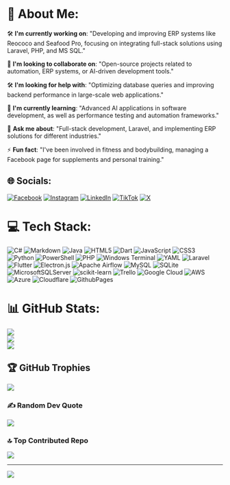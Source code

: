 # 💫 About Me:
🛠️ **I'm currently working on**: "Developing and improving ERP systems like Reococo and Seafood Pro, focusing on integrating full-stack solutions using Laravel, PHP, and MS SQL."

🤝 **I'm looking to collaborate on**: "Open-source projects related to automation, ERP systems, or AI-driven development tools."

🛠️ **I'm looking for help with**: "Optimizing database queries and improving backend performance in large-scale web applications."

🌱 **I'm currently learning**: "Advanced AI applications in software development, as well as performance testing and automation frameworks."

💬 **Ask me about**: "Full-stack development, Laravel, and implementing ERP solutions for different industries."

⚡ **Fun fact**: "I've been involved in fitness and bodybuilding, managing a Facebook page for supplements and personal training."



## 🌐 Socials:
[![Facebook](https://img.shields.io/badge/Facebook-%231877F2.svg?logo=Facebook&logoColor=white)](https://facebook.com/theekshana.rocksreeper) [![Instagram](https://img.shields.io/badge/Instagram-%23E4405F.svg?logo=Instagram&logoColor=white)](https://instagram.com/nipunatheekshana) [![LinkedIn](https://img.shields.io/badge/LinkedIn-%230077B5.svg?logo=linkedin&logoColor=white)](https://lk.linkedin.com/in/nipuna-theekshana) [![TikTok](https://img.shields.io/badge/TikTok-%23000000.svg?logo=TikTok&logoColor=white)](https://tiktok.com/@nipunatheekshana) [![X](https://img.shields.io/badge/X-black.svg?logo=X&logoColor=white)](https://x.com/nipuna1rocks) 

# 💻 Tech Stack:
![C#](https://img.shields.io/badge/c%23-%23239120.svg?style=for-the-badge&logo=csharp&logoColor=white) ![Markdown](https://img.shields.io/badge/markdown-%23000000.svg?style=for-the-badge&logo=markdown&logoColor=white) ![Java](https://img.shields.io/badge/java-%23ED8B00.svg?style=for-the-badge&logo=openjdk&logoColor=white) ![HTML5](https://img.shields.io/badge/html5-%23E34F26.svg?style=for-the-badge&logo=html5&logoColor=white) ![Dart](https://img.shields.io/badge/dart-%230175C2.svg?style=for-the-badge&logo=dart&logoColor=white) ![JavaScript](https://img.shields.io/badge/javascript-%23323330.svg?style=for-the-badge&logo=javascript&logoColor=%23F7DF1E) ![CSS3](https://img.shields.io/badge/css3-%231572B6.svg?style=for-the-badge&logo=css3&logoColor=white) ![Python](https://img.shields.io/badge/python-3670A0?style=for-the-badge&logo=python&logoColor=ffdd54) ![PowerShell](https://img.shields.io/badge/PowerShell-%235391FE.svg?style=for-the-badge&logo=powershell&logoColor=white) ![PHP](https://img.shields.io/badge/php-%23777BB4.svg?style=for-the-badge&logo=php&logoColor=white) ![Windows Terminal](https://img.shields.io/badge/Windows%20Terminal-%234D4D4D.svg?style=for-the-badge&logo=windows-terminal&logoColor=white) ![YAML](https://img.shields.io/badge/yaml-%23ffffff.svg?style=for-the-badge&logo=yaml&logoColor=151515) ![Laravel](https://img.shields.io/badge/laravel-%23FF2D20.svg?style=for-the-badge&logo=laravel&logoColor=white) ![Flutter](https://img.shields.io/badge/Flutter-%2302569B.svg?style=for-the-badge&logo=Flutter&logoColor=white) ![Electron.js](https://img.shields.io/badge/Electron-191970?style=for-the-badge&logo=Electron&logoColor=white) ![Apache Airflow](https://img.shields.io/badge/Apache%20Airflow-017CEE?style=for-the-badge&logo=Apache%20Airflow&logoColor=white) ![MySQL](https://img.shields.io/badge/mysql-4479A1.svg?style=for-the-badge&logo=mysql&logoColor=white) ![SQLite](https://img.shields.io/badge/sqlite-%2307405e.svg?style=for-the-badge&logo=sqlite&logoColor=white) ![MicrosoftSQLServer](https://img.shields.io/badge/Microsoft%20SQL%20Server-CC2927?style=for-the-badge&logo=microsoft%20sql%20server&logoColor=white) ![scikit-learn](https://img.shields.io/badge/scikit--learn-%23F7931E.svg?style=for-the-badge&logo=scikit-learn&logoColor=white) ![Trello](https://img.shields.io/badge/Trello-%23026AA7.svg?style=for-the-badge&logo=Trello&logoColor=white) ![Google Cloud](https://img.shields.io/badge/GoogleCloud-%234285F4.svg?style=for-the-badge&logo=google-cloud&logoColor=white) ![AWS](https://img.shields.io/badge/AWS-%23FF9900.svg?style=for-the-badge&logo=amazon-aws&logoColor=white) ![Azure](https://img.shields.io/badge/azure-%230072C6.svg?style=for-the-badge&logo=microsoftazure&logoColor=white) ![Cloudflare](https://img.shields.io/badge/Cloudflare-F38020?style=for-the-badge&logo=Cloudflare&logoColor=white) ![GithubPages](https://img.shields.io/badge/github%20pages-121013?style=for-the-badge&logo=github&logoColor=white)
# 📊 GitHub Stats:
![](https://github-readme-stats.vercel.app/api?username=nipunatheekshana&theme=dark&hide_border=false&include_all_commits=true&count_private=true)<br/>
![](https://github-readme-streak-stats.herokuapp.com/?user=nipunatheekshana&theme=dark&hide_border=false)<br/>
![](https://github-readme-stats.vercel.app/api/top-langs/?username=nipunatheekshana&theme=dark&hide_border=false&include_all_commits=true&count_private=true&layout=compact)

## 🏆 GitHub Trophies
![](https://github-profile-trophy.vercel.app/?username=nipunatheekshana&theme=radical&no-frame=false&no-bg=false&margin-w=4)

### ✍️ Random Dev Quote
![](https://quotes-github-readme.vercel.app/api?type=horizontal&theme=radical)

### 🔝 Top Contributed Repo
![](https://github-contributor-stats.vercel.app/api?username=nipunatheekshana&limit=5&theme=dark&combine_all_yearly_contributions=true)

---
[![](https://visitcount.itsvg.in/api?id=nipunatheekshana&icon=5&color=0)](https://visitcount.itsvg.in)

<!-- Proudly created with GPRM ( https://gprm.itsvg.in ) -->
